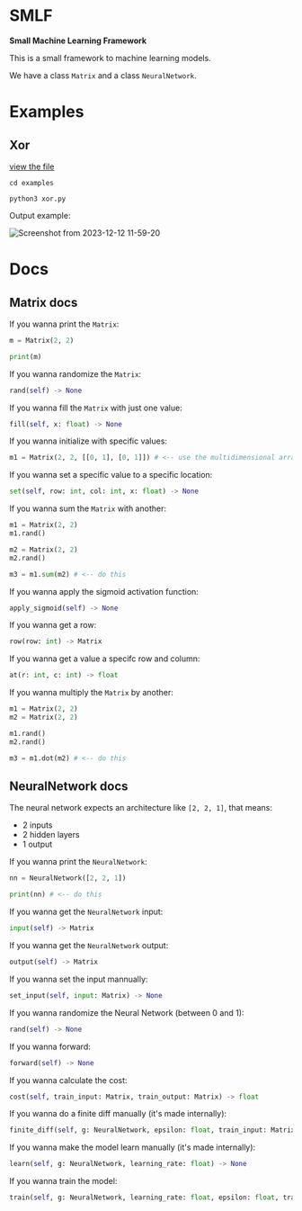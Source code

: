 # SMLF

**Small Machine Learning Framework**

This is a small framework to machine learning models.

We have a class `Matrix` and a class `NeuralNetwork`.

# Examples

## Xor

[view the file](./examples/xor.py)

```console
cd examples

python3 xor.py
```

Output example:

![Screenshot from 2023-12-12 11-59-20](https://github.com/marcos-venicius/smlf/assets/94018427/06b8fc84-84ec-4ffd-9270-42a47b195b73)

# Docs

## Matrix docs

If you wanna print the `Matrix`:

```py
m = Matrix(2, 2)

print(m)
```

If you wanna randomize the `Matrix`:

```py
rand(self) -> None
```

If you wanna fill the `Matrix` with just one value:

```py
fill(self, x: float) -> None
```

If you wanna initialize with specific values:

```py
m1 = Matrix(2, 2, [[0, 1], [0, 1]]) # <-- use the multidimensional array as the third parameter
```

If you wanna set a specific value to a specific location:

```py
set(self, row: int, col: int, x: float) -> None
```

If you wanna sum the `Matrix` with another:

```py
m1 = Matrix(2, 2)
m1.rand()

m2 = Matrix(2, 2)
m2.rand()

m3 = m1.sum(m2) # <-- do this
```

If you wanna apply the sigmoid activation function:

```py
apply_sigmoid(self) -> None
```

If you wanna get a row:

```py
row(row: int) -> Matrix
```

If you wanna get a value a specifc row and column:

```py
at(r: int, c: int) -> float
```

If you wanna multiply the `Matrix` by another:

```py
m1 = Matrix(2, 2)
m2 = Matrix(2, 2)

m1.rand()
m2.rand()

m3 = m1.dot(m2) # <-- do this
```

## NeuralNetwork docs

The neural network expects an architecture like `[2, 2, 1]`, that means:

* 2 inputs
* 2 hidden layers
* 1 output

If you wanna print the `NeuralNetwork`:

```py
nn = NeuralNetwork([2, 2, 1])

print(nn) # <-- do this
```

If you wanna get the `NeuralNetwork` input:

```py
input(self) -> Matrix
```

If you wanna get the `NeuralNetwork` output:

```py
output(self) -> Matrix
```

If you wanna set the input mannually:

```py
set_input(self, input: Matrix) -> None
```

If you wanna randomize the Neural Network (between 0 and 1):

```py
rand(self) -> None
```

If you wanna forward:

```py
forward(self) -> None
```

If you wanna calculate the cost:

```py
cost(self, train_input: Matrix, train_output: Matrix) -> float
```

If you wanna do a finite diff manually (it's made internally):

```py
finite_diff(self, g: NeuralNetwork, epsilon: float, train_input: Matrix, train_output: Matrix) -> None
```

If you wanna make the model learn manually (it's made internally):

```py
learn(self, g: NeuralNetwork, learning_rate: float) -> None
```

If you wanna train the model:

```py
train(self, g: NeuralNetwork, learning_rate: float, epsilon: float, train_input: Matrix, train_output: Matrix, epochs: int) -> None
```
